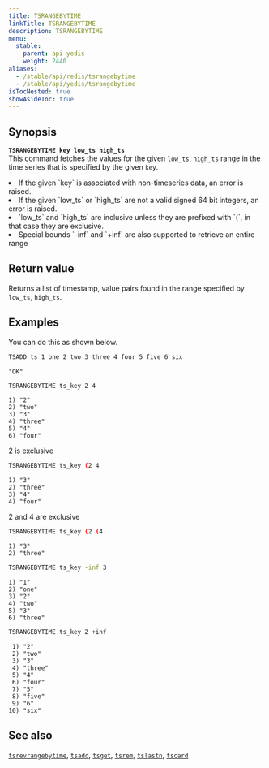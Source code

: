 ```yaml
---
title: TSRANGEBYTIME
linkTitle: TSRANGEBYTIME
description: TSRANGEBYTIME
menu:
  stable:
    parent: api-yedis
    weight: 2440
aliases:
  - /stable/api/redis/tsrangebytime
  - /stable/api/yedis/tsrangebytime
isTocNested: true
showAsideToc: true
---
```


## Synopsis

<b>`TSRANGEBYTIME key low_ts high_ts`</b><br>
This command fetches the values for the given `low_ts`, `high_ts` range in the time series that is
specified by the given `key`.

<li>If the given `key` is associated with non-timeseries data, an error is raised.</li>
<li>If the given `low_ts` or `high_ts` are not a valid signed 64 bit integers, an error is raised.</li>
<li>`low_ts` and `high_ts` are inclusive unless they are prefixed with `(`, in that case they are
exclusive.</li>
<li>Special bounds `-inf` and `+inf` are also supported to retrieve an entire range</li>

## Return value

Returns a list of timestamp, value pairs found in the range specified by `low_ts`, `high_ts`.

## Examples

You can do this as shown below.

```sh
TSADD ts 1 one 2 two 3 three 4 four 5 five 6 six
```

```
"OK"
```

```sh
TSRANGEBYTIME ts_key 2 4
```

```
1) "2"
2) "two"
3) "3"
4) "three"
5) "4"
6) "four"
```
2 is exclusive

```sh
TSRANGEBYTIME ts_key (2 4
```

```
1) "3"
2) "three"
3) "4"
4) "four"
```

2 and 4 are exclusive

```sh
TSRANGEBYTIME ts_key (2 (4
```

```
1) "3"
2) "three"
```

```sh
TSRANGEBYTIME ts_key -inf 3
```

```
1) "1"
2) "one"
3) "2"
4) "two"
5) "3"
6) "three"
```

```sh
TSRANGEBYTIME ts_key 2 +inf
```

```
 1) "2"
 2) "two"
 3) "3"
 4) "three"
 5) "4"
 6) "four"
 7) "5"
 8) "five"
 9) "6"
10) "six"
```

## See also

[`tsrevrangebytime`](../tsrevrangebytime/), [`tsadd`](../tsadd/), [`tsget`](../tsget/),
[`tsrem`](../tsrem/), [`tslastn`](../tslastn/), [`tscard`](../tscard/)
